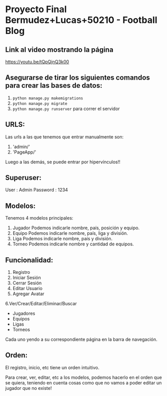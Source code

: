 # Proyecto Final Bermudez+Lucas+50210 - Football Blog

## Link al video mostrando la página
https://youtu.be/tQpQjnQ3k00

## Asegurarse de tirar los siguientes comandos para crear las bases de datos:
1. `python manage.py makemigrations`
2. `python manage.py migrate`
3. `python manage.py runserver` para correr el servidor


## URLS:
Las urls a las que tenemos que entrar manualmente son:
1. 'admin/'
2. 'PageApp/'

Luego a las demás, se puede entrar por hipervínculos!!

## Superuser:
User : Admin
Password : 1234

## Modelos:
Tenemos 4 modelos principales:
1. Jugador
   Podemos indicarle nombre, país, posición y equipo.
2. Equipo
   Podemos indicarle nombre, país, liga y división.
3. Liga
   Podemos indicarle nombre, país y división.
4. Torneo
   Podemos indicarle nombre y cantidad de equipos.

## Funcionalidad:
1. Registro
2. Iniciar Sesión
3. Cerrar Sesión
4. Editar Usuario
5. Agregar Avatar


6.Ver/Crear/Editar/Eliminar/Buscar
- Jugadores
- Equipos
- Ligas
- Torneos

Cada uno yendo a su correspondiente página en la barra de navegación.

## Orden:
El registro, inicio, etc tiene un orden intuitivo.

Para crear, ver, editar, etc a los modelos, podemos hacerlo en el orden que se quiera, teniendo en cuenta cosas como que no vamos a poder editar un jugador que no existe!
